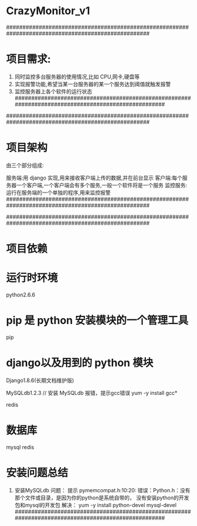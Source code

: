 # CrazyMonitor_v1

####################################################################################################
# 项目需求:

1. 同时监控多台服务器的使用情况,比如 CPU,网卡,硬盘等
2. 实现报警功能,希望当某一台服务器的某一个服务达到阈值就触发报警
3. 监控服务器上各个软件的运行状态
####################################################################################################

#################################################################################################### 
# 项目架构

由三个部分组成:

服务端:用 django 实现,用来接收客户端上传的数据,并在前台显示
客户端:每个服务器一个客户端,一个客户端会有多个服务,一般一个软件将是一个服务
监控服务:运行在服务端的一个单独的程序,用来监控报警
####################################################################################################

####################################################################################################
# 项目依赖

# 运行时环境
python2.6.6

# pip 是 python 安装模块的一个管理工具
pip

# django以及用到的 python 模块
Django1.8.6(长期文档维护版)

MySQLdb1.2.3
// 安装 MySQLdb 报错，提示gcc错误
yum -y install gcc*

redis

# 数据库
mysql
redis

# 安装问题总结
1. 安装MySQLdb
问题：
提示 pymemcompat.h:10:20: 错误：Python.h：没有那个文件或目录，是因为你的python是系统自带的，
没有安装python的开发包和mysql的开发包
解决：
yum -y install python-devel mysql-devel
####################################################################################################